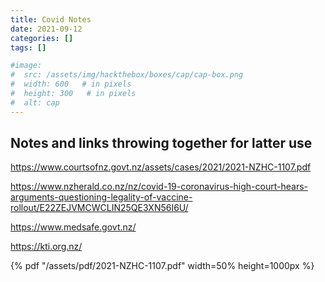 ```yaml
---
title: Covid Notes
date: 2021-09-12
categories: []
tags: []

#image:
#  src: /assets/img/hackthebox/boxes/cap/cap-box.png
#  width: 600   # in pixels
#  height: 300   # in pixels
#  alt: cap
---
```


## Notes and links throwing together for latter use

https://www.courtsofnz.govt.nz/assets/cases/2021/2021-NZHC-1107.pdf


https://www.nzherald.co.nz/nz/covid-19-coronavirus-high-court-hears-arguments-questioning-legality-of-vaccine-rollout/E22ZEJVMCWCLIN25QE3XN56I6U/


https://www.medsafe.govt.nz/

https://kti.org.nz/



{% pdf "/assets/pdf/2021-NZHC-1107.pdf" width=50% height=1000px %}

